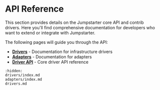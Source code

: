 # API Reference

This section provides details on the Jumpstarter core API and contrib drivers. Here you'll find comprehensive documentation for developers who want to extend or integrate with Jumpstarter.

The following pages will guide you through the API:

* **[Drivers](drivers/index.md)** - Documentation for infrastructure drivers
* **[Adapters](adapters/index.md)** - Documentation for adapters
* **[Driver API](drivers.md)** - Core driver API reference

```{toctree}
:hidden:
drivers/index.md
adapters/index.md
drivers.md
```
